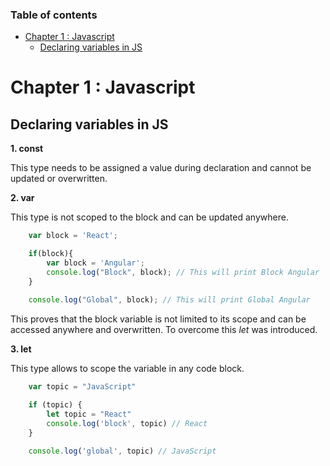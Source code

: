 
### Table of contents
- [Chapter 1 : Javascript](#chapter-1--javascript)
  - [Declaring variables in JS](#declaring-variables-in-js)


# Chapter 1 : Javascript

## Declaring variables in JS

**1. const**

This type needs to be assigned a value during declaration and cannot be updated or overwritten.

**2. var**

This type is not scoped to the block and can be updated anywhere.

```js
    var block = 'React';

    if(block){
        var block = 'Angular';
        console.log("Block", block); // This will print Block Angular
    }

    console.log("Global", block); // This will print Global Angular
```

This proves that the block variable is not limited to its scope and can be accessed anywhere and overwritten. To overcome this *let* was introduced.

**3. let**

This type allows to scope the variable in any code block.

```js
    var topic = "JavaScript"
    
    if (topic) {
        let topic = "React"
        console.log('block', topic) // React
    }

    console.log('global', topic) // JavaScript
```